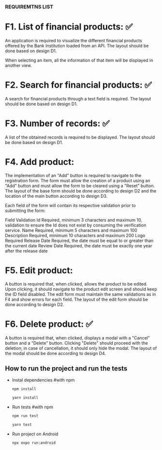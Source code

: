 ### REQUIREMTNS LIST

# F1. List of financial products: ✅

An application is required to visualize the different financial products offered by the Bank Institution loaded from an API. The layout should be done based on design D1.

When selecting an item, all the information of that item will be displayed in another view.

# F2. Search for financial products: ✅

A search for financial products through a text field is required. The layout should be done based on design D1.

# F3. Number of records: ✅

A list of the obtained records is required to be displayed. The layout should be done based on design D1.

# F4. Add product:

The implementation of an "Add" button is required to navigate to the registration form. The form must allow the creation of a product using an "Add" button and must allow the form to be cleared using a "Reset" button. The layout of the base form should be done according to design D2 and the location of the main button according to design D3.

Each field of the form will contain its respective validation prior to submitting the form:

Field Validation
Id Required, minimum 3 characters and maximum 10, validation to ensure the Id does not exist by consuming the verification service.
Name Required, minimum 5 characters and maximum 100
Description Required, minimum 10 characters and maximum 200
Logo Required
Release Date Required, the date must be equal to or greater than the current date
Review Date Required, the date must be exactly one year after the release date

# F5. Edit product:

A button is required that, when clicked, allows the product to be edited. Upon clicking, it should navigate to the product edit screen and should keep the ID field disabled. The edit form must maintain the same validations as in F4 and show errors for each field. The layout of the edit form should be done according to design D2.

# F6. Delete product: ✅

A button is required that, when clicked, displays a modal with a "Cancel" button and a "Delete" button. Clicking "Delete" should proceed with the deletion; in case of cancellation, it should only hide the modal. The layout of the modal should be done according to design D4.

## How to run the project and run the tests

* Instal dependencies
    #with npm
    ```bash
    npm install
    ```
    ```bash
    yarn install
    ```
* Run tests
    #with npm
    ```bash
    npm run test
    ```
    ```bash
    yarn test
    ```
    
* Run project on Android
    ```bash
    npx expo run:android
    ```
